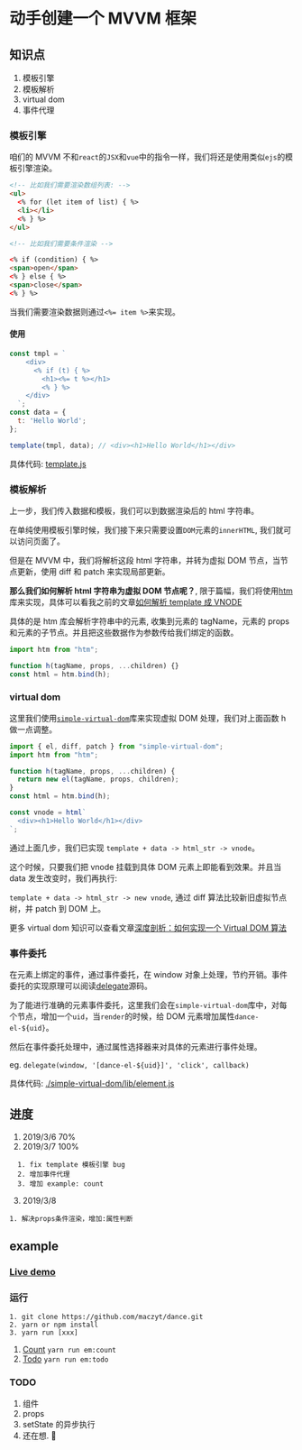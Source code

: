 # 动手创建一个 MVVM 框架

## 知识点

1. 模板引擎
2. 模板解析
3. virtual dom
4. 事件代理

### 模板引擎

咱们的 MVVM 不和`react`的`JSX`和`vue`中的指令一样，我们将还是使用类似`ejs`的模板引擎渲染。

```html
<!-- 比如我们需要渲染数组列表: -->
<ul>
  <% for (let item of list) { %>
  <li></li>
  <% } %>
</ul>

<!-- 比如我们需要条件渲染 -->

<% if (condition) { %>
<span>open</span>
<% } else { %>
<span>close</span>
<% } %>
```

当我们需要渲染数据则通过`<%= item %>`来实现。

#### 使用

```js
const tmpl = `
    <div>
      <% if (t) { %>
        <h1><%= t %></h1>
        <% } %>
    </div>
  `;
const data = {
  t: 'Hello World';
};

template(tmpl, data); // <div><h1>Hello World</h1></div>
```

具体代码: [template.js](./template/template.js)

### 模板解析

上一步，我们传入数据和模板，我们可以到数据渲染后的 html 字符串。

在单纯使用模板引擎时候，我们接下来只需要设置`DOM`元素的`innerHTML`, 我们就可以访问页面了。

但是在 MVVM 中，我们将解析这段 html 字符串，并转为虚拟 DOM 节点，当节点更新，使用 diff 和 patch 来实现局部更新。

**那么我们如何解析 html 字符串为虚拟 DOM 节点呢？**, 限于篇幅，我们将使用[htm](https://github.com/developit/htm)库来实现，具体可以看我之前的文章[如何解析 template 成 VNODE](https://maczyt.github.io/2019/03/02/%E5%A6%82%E4%BD%95%E8%A7%A3%E6%9E%90template%E6%88%90VNODE/)

具体的是 htm 库会解析字符串中的元素, 收集到元素的 tagName，元素的 props 和元素的子节点。并且把这些数据作为参数传给我们绑定的函数。

```js
import htm from "htm";

function h(tagName, props, ...children) {}
const html = htm.bind(h);
```

### virtual dom

这里我们使用[`simple-virtual-dom`](https://github.com/livoras/simple-virtual-dom)库来实现虚拟 DOM 处理，我们对上面函数 h 做一点调整。

```js
import { el, diff, patch } from "simple-virtual-dom";
import htm from "htm";

function h(tagName, props, ...children) {
  return new el(tagName, props, children);
}
const html = htm.bind(h);

const vnode = html`
  <div><h1>Hello World</h1></div>
`;
```

通过上面几步，我们已实现 `template + data -> html_str -> vnode`。

这个时候，只要我们把 vnode 挂载到具体 DOM 元素上即能看到效果。并且当 data 发生改变时，我们再执行:

`template + data -> html_str -> new vnode`, 通过 diff 算法比较新旧虚拟节点树，并 patch 到 DOM 上。

更多 virtual dom 知识可以查看文章[深度剖析：如何实现一个 Virtual DOM 算法](https://github.com/livoras/blog/issues/13)

### 事件委托

在元素上绑定的事件，通过事件委托，在 window 对象上处理，节约开销。事件委托的实现原理可以阅读[delegate](https://www.npmjs.com/package/delegate)源码。

为了能进行准确的元素事件委托，这里我们会在`simple-virtual-dom`库中，对每个节点，增加一个`uid`，当`render`的时候，给 DOM 元素增加属性`dance-el-${uid}`。

然后在事件委托处理中，通过属性选择器来对具体的元素进行事件处理。

eg. `delegate(window, '[dance-el-${uid}]', 'click', callback)`

具体代码: [./simple-virtual-dom/lib/element.js](./simple-virtual-dom/lib/element.js)

## 进度

1. 2019/3/6 70%
2. 2019/3/7 100%

```
  1. fix template 模板引擎 bug
  2. 增加事件代理
  3. 增加 example: count
```

3. 2019/3/8

```
1. 解决props条件渲染，增加:属性判断
```

## example

### [Live demo](https://maczyt.github.io/dance/index.html)

### 运行

```shell
1. git clone https://github.com/maczyt/dance.git
2. yarn or npm install
3. yarn run [xxx]
```

1. [Count](./example/count) `yarn run em:count`
2. [Todo](./example/todo) `yarn run em:todo`

### TODO

1. 组件
2. props
3. setState 的异步执行
4. 还在想. 🤭
